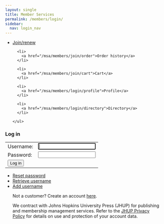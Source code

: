 ```yaml
---
layout: single
title: Member Services
permalink: /members/login/
sidebar:
  nav: login_nav
---
```




<html lang="en">
<head>
  <meta name="generator" content="HTML Tidy for Linux (vers 25 March 2009), see www.w3.org">
  <meta charset="utf-8">
  <meta http-equiv="Content-Type" content="text/html; charset=us-ascii">

  <title>MSA Membership - Log in</title>
  <link rel="stylesheet" href="/msa/members/css/msa-style.css" type="text/css">
  <link rel="stylesheet" href="/msa/members/css/jhup-style.css" type="text/css">
  <link href="/msa/members/css/SpryMenuBarHorizontal.css" rel="stylesheet" type="text/css">
  <link href="/msa/members/img/msa-favicon.png" rel= "shortcut icon" type="image/gif" />

</head>

<body>

<div id="main">


<div class="content">
          

<nav>
  <div class="jhup-nav-div">
    <ul class="jhup-nav">
      <li>
        <a href="/msa/members/join">Join/renew</a>
      </li>
      
      <li>
        <a href="/msa/members/join/order">Order history</a>
      </li>
  
      <li>
        <a href="/msa/members/join/cart">Cart</a>
      </li>
  
      <li>
        <a href="/msa/members/login/profile">Profile</a>
      </li>
  
      <li>
        <a href="/msa/members/login/directory">Directory</a>
      </li>
        
    </ul>
  </div>
</nav>


<!-- <h1>Modernist Studies Association</h1> -->
<main id="maincontent">




<h3>Log in</h3>
<form action="/msa/members/login" method="post">
  <table border="0">
    <tbody>
      <tr>
        <td>Username:</td>
        <td><input name="login" autofocus value=""></td>
      </tr>
      <tr>
        <td>Password:</td>
        <td><input name="password" type="password"></td>
      </tr>
      <tr>
        <td colspan="2">
          <button type="submit" id="lognbtn">Log in</button>
        </td>
      </tr>
    </tbody>
  </table>
</form>

<ul>
	<li>
  <a href="/msa/members/login/password" class="forgotten">
    Reset password</a><br>
	</li>
	<li>

  <a href="/msa/members/login/username" class="forgotten">
    Retrieve username</a><br>
	</li>
	<li>
  <a href="/msa/members/join/profile" class="forgotten">
    Add username</a><br>
  	</li>
<input name="csrf_token" value="{SSHA}2K3DMEPXIlFympNDwTGWnP3fqSjhk4wz" type="hidden">



Not a customer? Create an account <a href="/msa/members/register">here</a>.<br>
<p style='max-width:100ex' class='footer-text'>We contract with Johns Hopkins University Press (JHUP) for publishing and membership management services. Refer to the <a href="https://www.press.jhu.edu/about/jhup-privacy-policy">JHUP Privacy Policy</a> for details on use and protection of your account data.</p>

<script type="text/javascript" src="/msa/members/js/jquery.js"> </script>
<script type="text/javascript" src="/msa/members/js/jquery.doubleScroll.js"></script>
<script type="text/javascript" src="/msa/members/js/jhup.js"> </script>


<script async src="https://www.googletagmanager.com/gtag/js?id=UA-122948754-11"></script>
<script async src="/msa/members/js/msa-analytics.js"></script>

<script type="text/javascript" defer>
(function(d, src, c) { var t=d.scripts[d.scripts.length - 1],s=d.createElement('script');s.id='la_x2s6df8d';s.async=true;s.src=src;s.onload=s.onreadystatechange=function(){var rs=this.readyState;if(rs&&(rs!='complete')&&(rs!='loaded')){return;}c(this);};t.parentElement.insertBefore(s,t.nextSibling);})(document,
'https://jhup.ladesk.com/scripts/track.js',
function(e){ LiveAgent.createButton('uyox0una', e); });
</script>
